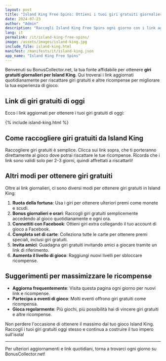 ```yaml
---
layout: post
title: "Island King Free Spins: Ottieni i tuoi giri gratuiti giornalieri!"
date: 2024-07-23
author: "Admin"
description: "Raccogli Island King Free Spins ogni giorno con i link aggiornati. Ottieni giri gratuiti per avanzare nel gioco e raccogliere vantaggi straordinari ogni giorno."
lang: it
permalink: /it/island-king-free-spins/
image: /assets/images/island-king.jpg
include_file: island-king.html
manifest: /manifests/it/island-king.json
app_name: "Island King Free Spins"
---
```


Benvenuti su BonusCollector.net, la tua fonte affidabile per ottenere **giri gratuiti giornalieri per Island King**. Qui troverai i link aggiornati quotidianamente per riscattare giri gratuiti e altre ricompense per migliorare la tua esperienza di gioco.

## Link di giri gratuiti di oggi

Ecco i link aggiornati per ottenere i tuoi giri gratuiti di oggi:

{% include island-king.html %}

## Come raccogliere giri gratuiti da Island King

Raccogliere giri gratuiti è semplice. Clicca sui link sopra, che ti porteranno direttamente al gioco dove potrai riscattare le tue ricompense. Ricorda che i link sono validi solo per 2-3 giorni, quindi affrettati a riscattarli!

## Altri modi per ottenere giri gratuiti

Oltre ai link giornalieri, ci sono diversi modi per ottenere giri gratuiti in Island King:

1. **Ruota della fortuna**: Usa i giri per ottenere ulteriori premi come monete e scudi.
2. **Bonus giornalieri e orari**: Raccogli giri gratuiti semplicemente accedendo al gioco quotidianamente e ogni ora.
3. **Connettiti con Facebook**: Ottieni giri extra collegando il tuo account di gioco a Facebook.
4. **Completa set di carte**: Colleziona tutte le carte per ottenere premi speciali, inclusi giri gratuiti.
5. **Invita amici**: Guadagna giri gratuiti invitando amici a giocare tramite un link di riferimento.
6. **Aumenta il livello di gioco**: Raggiungi nuovi livelli per sbloccare ricompense.

## Suggerimenti per massimizzare le ricompense

- **Aggiorna frequentemente**: Visita questa pagina ogni giorno per nuovi link e ricompense.
- **Partecipa a eventi di gioco**: Molti eventi offrono giri gratuiti come ricompensa.
- **Gioca regolarmente**: Più giochi, più possibilità hai di vincere giri gratuiti e altre ricompense.

Non perdere l'occasione di ottenere il massimo dal tuo gioco Island King. Raccogli i tuoi giri gratuiti oggi stesso e continua a costruire il tuo impero sull'isola!

---
Per ulteriori aggiornamenti e link quotidiani, torna a trovarci ogni giorno su BonusCollector.net!